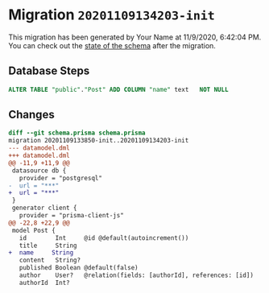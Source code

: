 # Migration `20201109134203-init`

This migration has been generated by Your Name at 11/9/2020, 6:42:04 PM.
You can check out the [state of the schema](./schema.prisma) after the migration.

## Database Steps

```sql
ALTER TABLE "public"."Post" ADD COLUMN "name" text   NOT NULL 
```

## Changes

```diff
diff --git schema.prisma schema.prisma
migration 20201109133850-init..20201109134203-init
--- datamodel.dml
+++ datamodel.dml
@@ -11,9 +11,9 @@
 datasource db {
   provider = "postgresql"
-  url = "***"
+  url = "***"
 }
 generator client {
   provider = "prisma-client-js"
@@ -22,8 +22,9 @@
 model Post {
   id        Int     @id @default(autoincrement())
   title     String
+  name     String
   content   String?
   published Boolean @default(false)
   author    User?   @relation(fields: [authorId], references: [id])
   authorId  Int?
```


